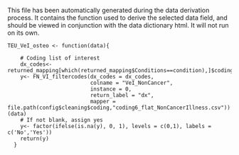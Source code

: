 This file has been automatically generated during the data derivation process.
It contains the function used to derive the selected data field, and should be viewed in conjunction with the data dictionary html.
It will not run on its own.


```
TEU_VeI_osteo <- function(data){
    
    # Coding list of interest
    dx_codes<-returned_mapping[which(returned_mapping$Conditions==condition),]$coding
    y<- FN_VI_filtercodes(dx_codes = dx_codes,
                          colname = "VeI_NonCancer",
                          instance = 0,
                          return_label = "dx",
                          mapper = file.path(config$cleaning$coding,"coding6_flat_NonCancerIllness.csv"))(data)
    # If not blank, assign yes
    y<- factor(ifelse(is.na(y), 0, 1), levels = c(0,1), labels = c('No','Yes'))
    return(y)
  }
```


